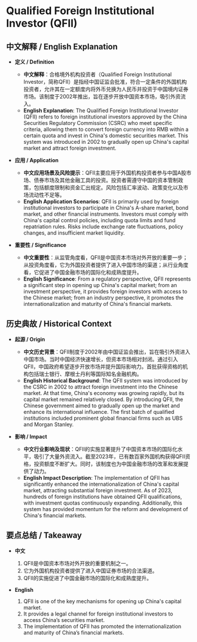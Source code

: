 # Qualified Foreign Institutional Investor (QFII)

## 中文解释 / English Explanation

* **定义 / Definition**  
  - **中文解释**：合格境外机构投资者（Qualified Foreign Institutional Investor，简称QFII）是指经中国证监会批准，符合一定条件的外国机构投资者，允许其在一定额度内将外币兑换为人民币并投资于中国境内证券市场。该制度于2002年推出，旨在逐步开放中国资本市场，吸引外资流入。  
  - **English Explanation**: The Qualified Foreign Institutional Investor (QFII) refers to foreign institutional investors approved by the China Securities Regulatory Commission (CSRC) who meet specific criteria, allowing them to convert foreign currency into RMB within a certain quota and invest in China's domestic securities market. This system was introduced in 2002 to gradually open up China's capital market and attract foreign investment.

* **应用 / Application**  
  - **中文应用场景及风险提示**：QFII主要应用于外国机构投资者参与中国A股市场、债券市场及其他金融工具的投资。投资者需遵守中国的资本管制政策，包括额度限制和资金汇出规定。风险包括汇率波动、政策变化以及市场流动性不足等。  
  - **English Application Scenarios**: QFII is primarily used by foreign institutional investors to participate in China's A-share market, bond market, and other financial instruments. Investors must comply with China's capital control policies, including quota limits and fund repatriation rules. Risks include exchange rate fluctuations, policy changes, and insufficient market liquidity.

* **重要性 / Significance**  
  - **中文重要性**：从监管角度看，QFII是中国资本市场对外开放的重要一步；从投资角度看，它为外国投资者提供了进入中国市场的渠道；从行业角度看，它促进了中国金融市场的国际化和成熟度提升。  
  - **English Significance**: From a regulatory perspective, QFII represents a significant step in opening up China's capital market; from an investment perspective, it provides foreign investors with access to the Chinese market; from an industry perspective, it promotes the internationalization and maturity of China's financial markets.

## 历史典故 / Historical Context

* **起源 / Origin**  
  - **中文历史背景**：QFII制度于2002年由中国证监会推出，旨在吸引外资进入中国市场。当时中国经济快速增长，但资本市场相对封闭。通过引入QFII，中国政府希望逐步开放市场并提升国际影响力。首批获得资格的机构包括瑞士银行、摩根士丹利等国际知名金融机构。  
  - **English Historical Background**: The QFII system was introduced by the CSRC in 2002 to attract foreign investment into the Chinese market. At that time, China's economy was growing rapidly, but its capital market remained relatively closed. By introducing QFII, the Chinese government aimed to gradually open up the market and enhance its international influence. The first batch of qualified institutions included prominent global financial firms such as UBS and Morgan Stanley.

* **影响 / Impact**  
  - **中文行业影响及现状**：QFII的实施显著提升了中国资本市场的国际化水平，吸引了大量外资流入。截至2023年，已有数百家外国机构获得QFII资格，投资额度不断扩大。同时，该制度也为中国金融市场的改革和发展提供了动力。  
  - **English Impact Description**: The implementation of QFII has significantly enhanced the internationalization of China's capital market, attracting substantial foreign investment. As of 2023, hundreds of foreign institutions have obtained QFII qualifications, with investment quotas continuously expanding. Additionally, this system has provided momentum for the reform and development of China's financial markets.

## 要点总结 / Takeaway

* **中文**  
  1. QFII是中国资本市场对外开放的重要机制之一。
  2. 它为外国机构投资者提供了进入中国证券市场的合法渠道。
  3. QFII的实施促进了中国金融市场的国际化和成熟度提升。

* **English**  
  1. QFII is one of the key mechanisms for opening up China's capital market.
  2. It provides a legal channel for foreign institutional investors to access China’s securities market.
  3. The implementation of QFII has promoted the internationalization and maturity of China’s financial markets.